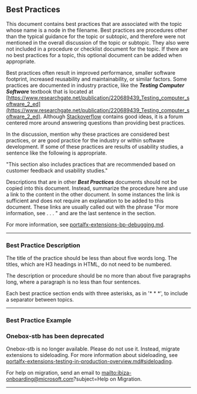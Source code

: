
## Best Practices
<!-- Title is required, as a level 2 heading.  If appropriate, the phrase ' for <topic>' can be appended. -->

This document contains best practices that are associated with the topic whose name is a node in the filename. Best practices are procedures other than the typical guidance for the topic or subtopic, and therefore were not mentioned in the overall discussion of the topic or subtopic. They also were not included in a procedure or checklist document for the topic. If there are no best practices for a topic, this optional document can be added when appropriate.

Best practices often result in improved performance, smaller software footprint, increased reusability and maintainability, or similar factors. Some practices are documented in industry practice, like the ***Testing Computer Software*** textbook that is located at [https://www.researchgate.net/publication/220689439_Testing_computer_software_2_ed](https://www.researchgate.net/publication/220689439_Testing_computer_software_2_ed). Although [Stackoverflow](https://stackoverflow.microsoft.com) contains good ideas, it is a forum centered more around answering questions than providing best practices.

In the discussion, mention why these practices are considered best practices, or are good practice for the industry or within software development.  If some of these practices are results of usability studies, a sentence like the following is appropriate.

"This section also includes practices that are recommended based on customer feedback and usability studies."

Descriptions that are in other ***Best Practices*** documents should not be copied into this document.  Instead, summarize the procedure here and use a link to the content  in the other document. In some instances the link is sufficient and does not require an explanation to be added to this document. These links are usually called out with the phrase "For more information, see . . . " and are the last sentence in the section.  

For more information, see [portalfx-extensions-bp-debugging.md](portalfx-extensions-bp-debugging.md).

* * * 

### Best Practice Description

The title of the practice should be less than about five words long. The titles, which are H3 headings in HTML, do not need to be numbered.

The description or procedure should be no more than about five paragraphs long, where a paragraph is no less than four sentences.

Each best practice section ends with three asterisks, as in '* * *', to include a separator between topics.

* * * 

### Best Practice Example

### Onebox-stb has been deprecated

Onebox-stb is no longer available. Please do not use it. Instead, migrate extensions to sideloading. For more information about sideloading, see [portalfx-extensions-testing-in-production-overview.md#sideloading](portalfx-extensions-testing-in-production-overview.md#sideloading).

For help on migration, send an email to 
 <a href="mailto:ibiza-onboarding@microsoft.com?subject=Help on Migration">mailto:ibiza-onboarding@microsoft.com?subject=Help on Migration</a>.

* * * 
